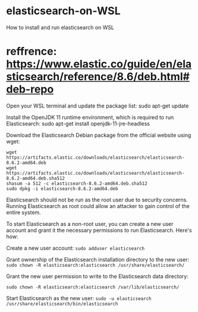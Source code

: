 # elasticsearch-on-WSL
How to install and run elasticsearch on WSL


# reffrence: https://www.elastic.co/guide/en/elasticsearch/reference/8.6/deb.html#deb-repo

Open your WSL terminal and update the package list:
sudo apt-get update

Install the OpenJDK 11 runtime environment, which is required to run Elasticsearch:
sudo apt-get install openjdk-11-jre-headless

Download the Elasticsearch Debian package from the official website using wget:
```
wget https://artifacts.elastic.co/downloads/elasticsearch/elasticsearch-8.6.2-amd64.deb
wget https://artifacts.elastic.co/downloads/elasticsearch/elasticsearch-8.6.2-amd64.deb.sha512
shasum -a 512 -c elasticsearch-8.6.2-amd64.deb.sha512 
sudo dpkg -i elasticsearch-8.6.2-amd64.deb
```

Elasticsearch should not be run as the root user due to security concerns. Running Elasticsearch as root could allow an attacker to gain control of the entire system.

To start Elasticsearch as a non-root user, you can create a new user account and grant it the necessary permissions to run Elasticsearch. Here's how:


Create a new user account:
```sudo adduser elasticsearch```

Grant ownership of the Elasticsearch installation directory to the new user:
```sudo chown -R elasticsearch:elasticsearch /usr/share/elasticsearch/```

Grant the new user permission to write to the Elasticsearch data directory:
```sudo chmod 775 /var/lib/elasticsearch/
sudo chown -R elasticsearch:elasticsearch /var/lib/elasticsearch/
```

Start Elasticsearch as the new user:
```sudo -u elasticsearch /usr/share/elasticsearch/bin/elasticsearch```

